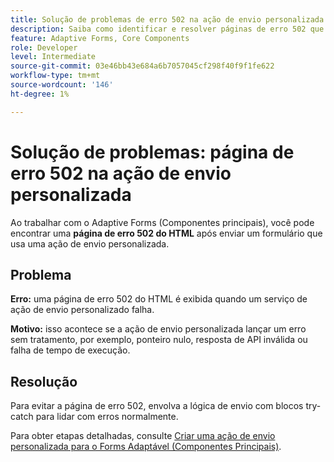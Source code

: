 ```yaml
---
title: Solução de problemas de erro 502 na ação de envio personalizada do Adaptive Forms
description: Saiba como identificar e resolver páginas de erro 502 que ocorrem ao usar ações de envio personalizadas no Adaptive Forms (Componentes principais). Este guia explica as causas comuns, como exceções não tratadas, e fornece etapas de resolução.
feature: Adaptive Forms, Core Components
role: Developer
level: Intermediate
source-git-commit: 03e46bb43e684a6b7057045cf298f40f9f1fe622
workflow-type: tm+mt
source-wordcount: '146'
ht-degree: 1%

---
```



# Solução de problemas: página de erro 502 na ação de envio personalizada

Ao trabalhar com o Adaptive Forms (Componentes principais), você pode encontrar uma **página de erro 502 do HTML** após enviar um formulário que usa uma ação de envio personalizada.

## Problema

**Erro:** uma página de erro 502 do HTML é exibida quando um serviço de ação de envio personalizado falha.

**Motivo:** isso acontece se a ação de envio personalizada lançar um erro sem tratamento, por exemplo, ponteiro nulo, resposta de API inválida ou falha de tempo de execução.

## Resolução

Para evitar a página de erro 502, envolva a lógica de envio com blocos try-catch para lidar com erros normalmente.

Para obter etapas detalhadas, consulte [Criar uma ação de envio personalizada para o Forms Adaptável (Componentes Principais)](/help/forms/custom-submit-action-for-adaptive-forms-based-on-core-components.md).
